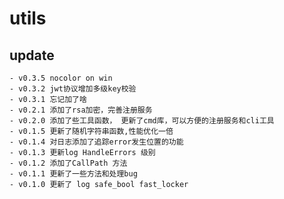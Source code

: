 # utils


## update

    - v0.3.5 nocolor on win
    - v0.3.2 jwt协议增加多级key校验
    - v0.3.1 忘记加了啥
    - v0.2.1 添加了rsa加密，完善注册服务 
    - v0.2.0 添加了些工具函数， 更新了cmd库，可以方便的注册服务和cli工具
    - v0.1.5 更新了随机字符串函数,性能优化一倍
    - v0.1.4 对日志添加了追踪error发生位置的功能
    - v0.1.3 更新log HandleErrors 级别
    - v0.1.2 添加了CallPath 方法
    - v0.1.1 更新了一些方法和处理bug
    - v0.1.0 更新了 log safe_bool fast_locker
